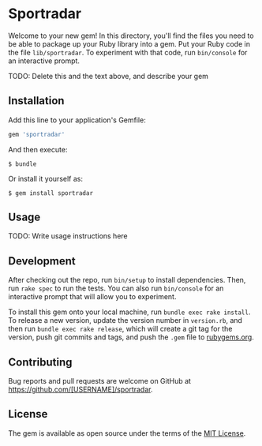 # Sportradar

Welcome to your new gem! In this directory, you'll find the files you need to be able to package up your Ruby library into a gem. Put your Ruby code in the file `lib/sportradar`. To experiment with that code, run `bin/console` for an interactive prompt.

TODO: Delete this and the text above, and describe your gem

## Installation

Add this line to your application's Gemfile:

```ruby
gem 'sportradar'
```

And then execute:

    $ bundle

Or install it yourself as:

    $ gem install sportradar

## Usage

TODO: Write usage instructions here

## Development

After checking out the repo, run `bin/setup` to install dependencies. Then, run `rake spec` to run the tests. You can also run `bin/console` for an interactive prompt that will allow you to experiment.

To install this gem onto your local machine, run `bundle exec rake install`. To release a new version, update the version number in `version.rb`, and then run `bundle exec rake release`, which will create a git tag for the version, push git commits and tags, and push the `.gem` file to [rubygems.org](https://rubygems.org).

## Contributing

Bug reports and pull requests are welcome on GitHub at https://github.com/[USERNAME]/sportradar.


## License

The gem is available as open source under the terms of the [MIT License](http://opensource.org/licenses/MIT).

